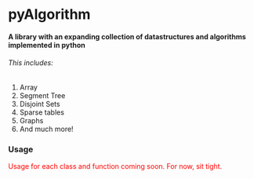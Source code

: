 # pyAlgorithm
 
#### A library with an expanding collection of datastructures and algorithms implemented in python
###### This includes:
1. Array 
2. Segment Tree
3. Disjoint Sets
4. Sparse tables
5. Graphs
6. And much more!

### Usage
<span style="color:red">Usage for each class and function coming soon. For now, sit tight. </span>